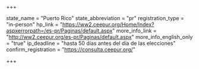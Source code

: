 +++

state_name = "Puerto Rico"
state_abbreviation = "pr"
registration_type = "in-person"
hp_link = "https://ww2.ceepur.org/Home/Index?aspxerrorpath=/es-pr/Paginas/default.aspx"
more_info_link = "http://ww2.ceepur.org/es-pr/Paginas/default.aspx"
more_info_english_only = "true"
ip_deadline = "hasta 50 días antes del día de las elecciones"
confirm_registration = "https://consulta.ceepur.org/"

+++